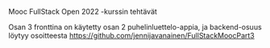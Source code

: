 Mooc FullStack Open 2022 -kurssin tehtävät

Osan 3 fronttina on käytetty osan 2 puhelinluettelo-appia, ja backend-osuus löytyy osoitteesta https://github.com/jennijavanainen/FullStackMoocPart3